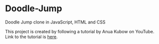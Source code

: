 # Doodle-Jump
Doodle Jump clone in JavaScript, HTML and CSS

This project is created by following a tutorial by Anua Kubow on YouTube. Link to the tutorial is [here](https://www.youtube.com/watch?v=8xPsg6yv7TU&t=1653s).
